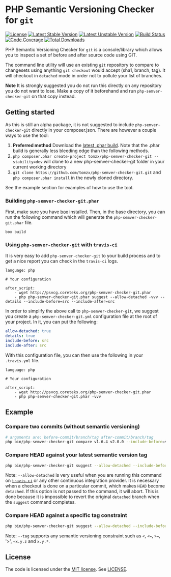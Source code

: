 # PHP Semantic Versioning Checker for `git`

[![License](https://poser.pugx.org/tomzx/php-semver-checker-git/license.svg)](https://packagist.org/packages/tomzx/php-semver-checker-git)
[![Latest Stable Version](https://poser.pugx.org/tomzx/php-semver-checker-git/v/stable.svg)](https://packagist.org/packages/tomzx/php-semver-checker-git)
[![Latest Unstable Version](https://poser.pugx.org/tomzx/php-semver-checker-git/v/unstable.svg)](https://packagist.org/packages/tomzx/php-semver-checker-git)
[![Build Status](https://img.shields.io/travis/tomzx/php-semver-checker-git.svg)](https://travis-ci.org/tomzx/php-semver-checker-git)
[![Code Coverage](https://img.shields.io/codecov/c/github/tomzx/php-semver-checker-git)](https://app.codecov.io/gh/tomzx/php-semver-checker-git/)
[![Total Downloads](https://img.shields.io/packagist/dt/tomzx/php-semver-checker-git.svg)](https://packagist.org/packages/tomzx/php-semver-checker-git)

PHP Semantic Versioning Checker for `git` is a console/library which allows you to inspect a set of before and after source code using GIT.

The command line utility will use an existing `git` repository to compare to changesets using anything `git checkout` would accept (sha1, branch, tag). It will checkout in `detached` mode in order not to pollute your list of branches.

**Note** It is strongly suggested you do not run this directly on any repository you do not want to lose. Make a copy of it beforehand and run `php-semver-checker-git` on that copy instead.

## Getting started

As this is still an alpha package, it is not suggested to include `php-semver-checker-git` directly in your composer.json. There are however a couple ways to use the tool:

1. **Preferred method** Download the [latest .phar build](http://psvcg.coreteks.org/php-semver-checker-git.phar). Note that the .phar build is generally less bleeding edge than the following methods.
2. `php composer.phar create-project tomzx/php-semver-checker-git --stability=dev` will clone to a new php-semver-checker-git folder in your current working directory
3. `git clone https://github.com/tomzx/php-semver-checker-git.git` and `php composer.phar install` in the newly cloned directory.

See the example section for examples of how to use the tool.

### Building `php-semver-checker-git.phar`
First, make sure you have [box](https://github.com/box-project/box2) installed. Then, in the base directory, you can run the following command which will generate the `php-semver-checker-git.phar` file.

```
box build
```

### Using `php-semver-checker-git` with `travis-ci`

It is very easy to add `php-semver-checker-git` to your build process and to get a nice report you can check in the `travis-ci` logs.

```
language: php

# Your configuration

after_script:
    - wget http://psvcg.coreteks.org/php-semver-checker-git.phar
    - php php-semver-checker-git.phar suggest --allow-detached -vvv --details --include-before=src --include-after=src
```

In order to simplify the above call to `php-semver-checker-git`, we suggest you create a `php-semver-checker-git.yml` configuration file at the root of your project. In it, you can put the following:

```yml
allow-detached: true
details: true
include-before: src
include-after: src
```

With this configuration file, you can then use the following in your `.travis.yml` file.

```
language: php

# Your configuration

after_script:
    - wget http://psvcg.coreteks.org/php-semver-checker-git.phar
    - php php-semver-checker-git.phar -vvv
```

## Example

### Compare two commits (without semantic versioning)

```bash
# arguments are: before-commit/branch/tag after-commit/branch/tag
php bin/php-semver-checker-git compare v1.6.4 v2.0.0 --include-before=src --include-after=src
```

### Compare HEAD against your latest semantic version tag

```bash
php bin/php-semver-checker-git suggest --allow-detached --include-before=src --include-after=src
```

Note: `--allow-detached` is very useful when you are running this command on [`travis-ci`](https://travis-ci.org) or any other continuous integration provider. It is necessary when a checkout is done on a particular commit, which makes `HEAD` become `detached`. If this option is not passed to the command, it will abort. This is done because it is impossible to revert the original `detached` branch when the `suggest` command completes.

### Compare HEAD against a specific tag constraint

```bash
php bin/php-semver-checker-git suggest --allow-detached --include-before=src --include-after=src  --tag=~5.0
```

Note: `--tag` supports any semantic versioning constraint such as `<`, `<=`, `>=`, '>', `~x.y.z` and `x.y.*`.

## License

The code is licensed under the [MIT license](http://choosealicense.com/licenses/mit/). See [LICENSE](LICENSE).

